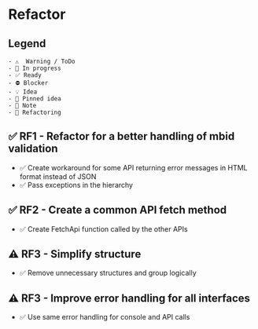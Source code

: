 # Refactor

## Legend

```
- ⚠  Warning / ToDo
- 🚧 In progress
- ✅ Ready
- ⛔ Blocker
- 💡 Idea
- 📌 Pinned idea
- 📝 Note
- 🔨 Refactoring
```

## ✅ RF1 - Refactor for a better handling of mbid validation

- ✅ Create workaround for some API returning error messages in HTML format instead of JSON
- ✅ Pass exceptions in the hierarchy

## ✅ RF2 - Create a common API fetch method

- ✅ Create FetchApi function called by the other APIs

## ⚠ RF3 - Simplify structure

- ✅ Remove unnecessary structures and group logically

## ⚠ RF3 - Improve error handling for all interfaces

- ✅ Use same error handling for console and API calls
